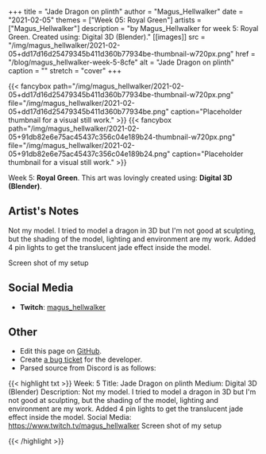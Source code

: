 +++
title =       "Jade Dragon on plinth"
author =      "Magus_Hellwalker"
date =        "2021-02-05"
themes =      ["Week 05: Royal Green"]
artists =     ["Magus_Hellwalker"]
description = "by Magus_Hellwalker for week 5: Royal Green. Created using: Digital 3D (Blender)."
[[images]]
      src = "/img/magus_hellwalker/2021-02-05+dd17d16d25479345b411d360b77934be-thumbnail-w720px.png"
      href = "/blog/magus_hellwalker-week-5-8cfe"
      alt = "Jade Dragon on plinth"
      caption = ""
      stretch = "cover"
+++

{{< fancybox path="/img/magus_hellwalker/2021-02-05+dd17d16d25479345b411d360b77934be-thumbnail-w720px.png" file="/img/magus_hellwalker/2021-02-05+dd17d16d25479345b411d360b77934be.png" caption="Placeholder thumbnail for a visual still work." >}}
{{< fancybox path="/img/magus_hellwalker/2021-02-05+91db82e6e75ac45437c356c04e189b24-thumbnail-w720px.png" file="/img/magus_hellwalker/2021-02-05+91db82e6e75ac45437c356c04e189b24.png" caption="Placeholder thumbnail for a visual still work." >}}


Week 5: **Royal Green**. This art was lovingly created using: **Digital 3D (Blender)**.

## Artist's Notes

Not my model. I tried to model a dragon in 3D but I'm not good at sculpting, but the shading of the model, lighting and environment are my work. Added 4 pin lights to get the translucent jade effect inside the model.

Screen shot of my setup

## Social Media

- **Twitch**: <a href='https://twitch.tv/magus_hellwalker' target='_blank'>magus_hellwalker</a>

## Other

- Edit this page on [GitHub](https://github.com/teaminkling/web-refresh/edit/main/content/blog/magus_hellwalker-week-5-8cfe.md).
- Create [a bug ticket](https://github.com/teaminkling/web-refresh/issues/new?assignees=&labels=bug&template=problem-report.md&title=) for the developer.
- Parsed source from Discord is as follows:

{{< highlight txt >}}
Week: 5
Title:   Jade Dragon on plinth
Medium: Digital 3D (Blender)
Description: Not my model. I tried to model a dragon in 3D but I'm not good at sculpting, but the shading of the model, lighting and environment are my work. Added 4 pin lights to get the translucent jade effect inside the model.
Social Media: https://www.twitch.tv/magus_hellwalker
Screen shot of my setup

{{< /highlight >}}